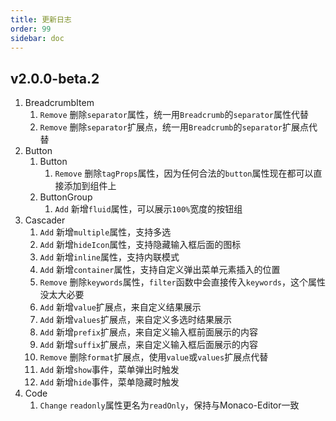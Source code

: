 ```yaml
---
title: 更新日志
order: 99
sidebar: doc
---
```


## v2.0.0-beta.2

1. BreadcrumbItem
    1. `Remove` 删除`separator`属性，统一用`Breadcrumb`的`separator`属性代替 
    2. `Remove` 删除`separator`扩展点，统一用`Breadcrumb`的`separator`扩展点代替
2. Button
    1. Button
        1. `Remove` 删除`tagProps`属性，因为任何合法的`button`属性现在都可以直接添加到组件上
    2. ButtonGroup
        1. `Add` 新增`fluid`属性，可以展示`100%`宽度的按钮组
3. Cascader
    1. `Add` 新增`multiple`属性，支持多选
    2. `Add` 新增`hideIcon`属性，支持隐藏输入框后面的图标
    3. `Add` 新增`inline`属性，支持内联模式
    4. `Add` 新增`container`属性，支持自定义弹出菜单元素插入的位置
    5. `Remove` 删除`keywords`属性，`filter`函数中会直接传入`keywords`，这个属性没太大必要
    6. `Add` 新增`value`扩展点，来自定义结果展示
    7. `Add` 新增`values`扩展点，来自定义多选时结果展示
    8. `Add` 新增`prefix`扩展点，来自定义输入框前面展示的内容
    9. `Add` 新增`suffix`扩展点，来自定义输入框后面展示的内容
    10. `Remove` 删除`format`扩展点，使用`value`或`values`扩展点代替
    11. `Add` 新增`show`事件，菜单弹出时触发
    12. `Add` 新增`hide`事件，菜单隐藏时触发
4. Code
    1. `Change` `readonly`属性更名为`readOnly`，保持与Monaco-Editor一致


